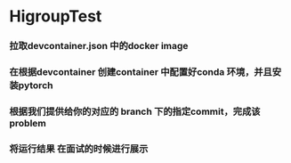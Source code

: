 # HigroupTest

### 拉取devcontainer.json 中的docker image

### 在根据devcontainer 创建container 中配置好conda 环境，并且安装pytorch

### 根据我们提供给你的对应的 branch 下的指定commit，完成该problem

### 将运行结果 在面试的时候进行展示